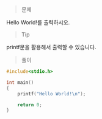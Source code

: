 > 문제

Hello World!를 출력하시오.

> Tip

printf문을 활용해서 출력할 수 있습니다.

> 풀이
```c
#include<stdio.h>

int main()
{
	printf("Hello World!\n");

	return 0;
}
```